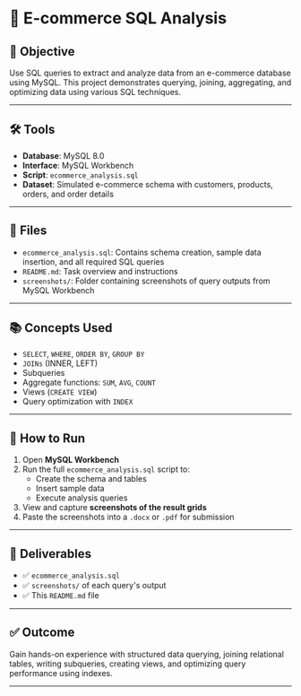 # 🛒 E-commerce SQL Analysis

## 📌 Objective
Use SQL queries to extract and analyze data from an e-commerce database using MySQL. This project demonstrates querying, joining, aggregating, and optimizing data using various SQL techniques.

---

## 🛠️ Tools
- **Database**: MySQL 8.0
- **Interface**: MySQL Workbench
- **Script**: `ecommerce_analysis.sql`
- **Dataset**: Simulated e-commerce schema with customers, products, orders, and order details

---

## 📁 Files
- `ecommerce_analysis.sql`: Contains schema creation, sample data insertion, and all required SQL queries
- `README.md`: Task overview and instructions
- `screenshots/`: Folder containing screenshots of query outputs from MySQL Workbench

---

## 📚 Concepts Used
- `SELECT`, `WHERE`, `ORDER BY`, `GROUP BY`
- `JOINs` (INNER, LEFT)
- Subqueries
- Aggregate functions: `SUM`, `AVG`, `COUNT`
- Views (`CREATE VIEW`)
- Query optimization with `INDEX`

---

## 🚀 How to Run
1. Open **MySQL Workbench**
2. Run the full `ecommerce_analysis.sql` script to:
   - Create the schema and tables
   - Insert sample data
   - Execute analysis queries
3. View and capture **screenshots of the result grids**
4. Paste the screenshots into a `.docx` or `.pdf` for submission

---

## 📸 Deliverables
- ✅ `ecommerce_analysis.sql`
- ✅ `screenshots/` of each query's output
- ✅ This `README.md` file

---

## ✅ Outcome
Gain hands-on experience with structured data querying, joining relational tables, writing subqueries, creating views, and optimizing query performance using indexes.

---
